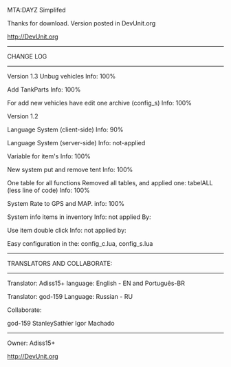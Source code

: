 MTA:DAYZ Simplifed 

Thanks for download.
Version posted in DevUnit.org

http://DevUnit.org


_________
CHANGE LOG
_________
Version 1.3
Unbug vehicles
Info: 100%

Add TankParts
Info: 100%

For add new vehicles have edit one archive
(config_s)
Info: 100%


Version 1.2

Language System (client-side)
Info: 90%

Language System (server-side)
Info: not-applied


Variable for item's 
Info: 100%

New system put and remove tent
Info: 100%

One table for all functions
Removed all tables, and applied one: tabelALL (less line of code)
Info: 100% 


System Rate to GPS and MAP.
info: 100%

 
System info items in inventory
Info: not applied
By:
 
Use item double click
Info: not applied
by:


Easy configuration in the: config_c.lua, config_s.lua

_________

 TRANSLATORS AND COLLABORATE:
_________

Translator: Adiss15+
language: English - EN and Português-BR 

Translator: god-159 
Language: Russian - RU



Collaborate: 

god-159
StanleySathler
Igor Machado



_________
Owner: Adiss15+

http://DevUnit.org




